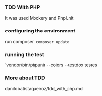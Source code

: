 ### TDD With PHP

It was used Mockery and PhpUnit


### configuring the environment

run composer:
`composer update`

### running the test

`vendor/bin/phpunit --colors --testdox testes


### More about TDD

danilobatistaqueiroz/tdd_with_php.md 